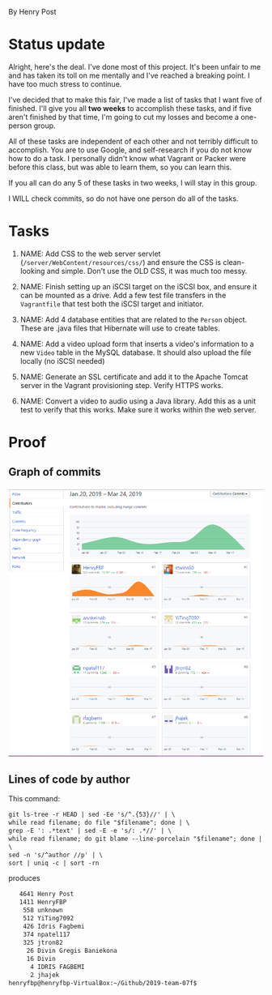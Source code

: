 By Henry Post

# Status update

Alright, here's the deal. I've done most of this project. It's been unfair to me
and has taken its toll on me mentally and I've reached a breaking point. I have
too much stress to continue.

I've decided that to make this fair, I've made a list of tasks that I want five
of finished. I'll give you all **two weeks** to accomplish these tasks, and if five
aren't finished by that time, I'm going to cut my losses and become a one-person
group.

All of these tasks are independent of each other and not terribly difficult to
accomplish. You are to use Google, and self-research if you do not know how to
do a task. I personally didn't know what Vagrant or Packer were before this
class, but was able to learn them, so you can learn this.

If you all can do any 5 of these tasks in two weeks, I will stay in this group.

I WILL check commits, so do not have one person do all of the tasks.

# Tasks

1.  NAME: Add CSS to the web server servlet (`/server/WebContent/resources/css/`) 
and ensure the CSS is clean-looking and simple. Don't use the OLD CSS, it was much too messy.

1.  NAME: Finish setting up an iSCSI target on the iSCSI box, and ensure it can be
mounted as a drive. Add a few test file transfers in the `Vagrantfile` that test
both the iSCSI target and initiator.

1.  NAME: Add 4 database entities that are related to the `Person` object. These are
.java files that Hibernate will use to create tables.
    
1.  NAME: Add a video upload form that inserts a video's information to a new `Video`
table in the MySQL database. It should also upload the file locally (no iSCSI needed)
    
1.  NAME: Generate an SSL certificate and add it to the Apache Tomcat server in the
Vagrant provisioning step. Verify HTTPS works.
    
1.  NAME: Convert a video to audio using a Java library. Add this as a unit test to
verify that this works. Make sure it works within the web server.

# Proof

## Graph of commits

![A graph of commits and LOC over time.](midterm-graph.PNG)

## Lines of code by author

This command:
```
git ls-tree -r HEAD | sed -Ee 's/^.{53}//' | \
while read filename; do file "$filename"; done | \
grep -E ': .*text' | sed -E -e 's/: .*//' | \
while read filename; do git blame --line-porcelain "$filename"; done | \
sed -n 's/^author //p' | \
sort | uniq -c | sort -rn
```

produces

```
   4641 Henry Post
   1411 HenryFBP
    558 unknown
    512 YiTing7092
    426 Idris Fagbemi
    374 npatel117
    325 jtron82
     26 Divin Gregis Baniekona
     16 Divin
      4 IDRIS FAGBEMI
      2 jhajek
henryfbp@henryfbp-VirtualBox:~/Github/2019-team-07f$ 
```
